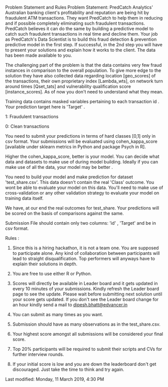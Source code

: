 Problem Statement and Rules
Problem Statement: PredCatch Analytics' Australian banking client's profitability and reputation are being hit by fraudulent ATM transactions. They want PredCatch to help them in reducing and if possible completely eliminating such fraudulent transactions. PredCatch believes it can do the same by building a predictive model to catch such fraudulent transactions in real time and decline them. Your job as PredCatch's Data Scientist is to build this fraud detection & prevention predictive model in the first step. If successful, in the 2nd step you will have to present your solutions and explain how it works to the client. The data has been made available to you. 

The challenging part of the problem is that the data contains very few fraud instances in comparison to the overall population. To give more edge to the solution they have also collected data regarding location [geo_scores] of the transactions, their own proprietary index [Lambda_wts], on network turn around times [Qset_tats] and vulnerability qualification score [instance_scores]. As of now you don't need to understand what they mean.

Training data contains masked variables pertaining to each transaction id . Your prediction target here is 'Target' .

1: Fraudulent transactions

0: Clean transactions

You need to submit your predictions in terms of hard classes [0,1] only in csv format. Your submissions will be evaluated using cohen_kappa_score [available under sklearn metrics in Python and package Psych in R].

Higher the cohen_kappa_score, better is your model. You can decide what data and datasets to make use of during model building. Ideally if you can make use of all the data, your model may be better .

You need to build your model and make prediction for dataset 'test_share.csv'. This data doesn't contain the real 'Class' outcome. You wont be able to evaluate your model on this data. You'll need to make use of cross-validation or any other validation strategy to evaluate your model on training data itself. 

We have, at our end the real outcomes for test_share. Your predictions will be scored on the basis of comparisons against the same.

Submission File should contain only two columns: 'id' , 'Target' and be in csv format.

Rules : 

1. Since this is a hiring hackathon, it is not a team one. You are supposed to participate alone. Any kind of collaboration between participants will lead to straight disqualification. Top performers will anyways have to explain their solutions in depth.

2. You are free to use either R or Python.

3. Scores will directly be available in Leader board and it gets updated in every 10 minutes of your submissions. Kindly refresh the Leader board page to see the update. Please wait before submitting next solution until your score gets updated. If you don't see the Leader board change for an hour kindly send a mail to dipesh.bhatt@edvancer.in

4. You can submit as many times as you want. 

5. Submission should have as many observations as in the test_share.csv.

6. Your highest score amongst all submissions will be considered your final score. 

7. Top 20% participants will be required to submit their scripts and CVs for further interview rounds.

8. If your initial score is low and you are down the leaderboard don't get discouraged. Just take the time to think and try again.

Last modified: Monday, 11 March 2019, 4:30 PM
